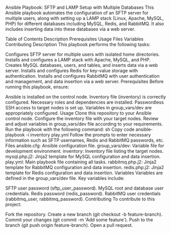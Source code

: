 Ansible Playbook: SFTP and LAMP Setup with Multiple Databases
This Ansible playbook automates the configuration of an SFTP server for multiple users, along with setting up a LAMP stack (Linux, Apache, MySQL, PHP) for different databases including MySQL, Redis, and RabbitMQ. It also includes inserting data into these databases via a web server.

Table of Contents
Description
Prerequisites
Usage
Files
Variables
Contributing
Description
This playbook performs the following tasks:

Configures SFTP server for multiple users with isolated home directories.
Installs and configures a LAMP stack with Apache, MySQL, and PHP.
Creates MySQL databases, users, and tables, and inserts data via a web server.
Installs and configures Redis for key-value storage with authentication.
Installs and configures RabbitMQ with user authentication and management, and data insertion via a web server.
Prerequisites
Before running this playbook, ensure:

Ansible is installed on the control node.
Inventory file (inventory) is correctly configured.
Necessary roles and dependencies are installed.
Passwordless SSH access to target nodes is set up.
Variables in group_vars/dev are appropriately configured.
Usage
Clone this repository to your Ansible control node.
Configure the inventory file with your target nodes.
Review and adjust variables in group_vars/dev file according to your requirements.
Run the playbook with the following command:
sh
Copy code
ansible-playbook -i inventory play.yml
Follow the prompts to enter necessary information such as SFTP usernames, Redis and RabbitMQ passwords, etc.
Files
ansible.cfg: Ansible configuration file.
group_vars/dev: Variable file for development environment.
inventory: Inventory file listing the target nodes.
mysql.php.j2: Jinja2 template for MySQL configuration and data insertion.
play.yml: Main playbook file containing all tasks.
rabbitmq.php.j2: Jinja2 template for RabbitMQ configuration and data insertion.
redis.php.j2: Jinja2 template for Redis configuration and data insertion.
Variables
Variables are defined in the group_vars/dev file. Key variables include:

SFTP user password (sftp_user_password).
MySQL root and database user credentials.
Redis password (redis_password).
RabbitMQ user credentials (rabbitmq_user, rabbitmq_password).
Contributing
To contribute to this project:

Fork the repository.
Create a new branch (git checkout -b feature-branch).
Commit your changes (git commit -m 'Add some feature').
Push to the branch (git push origin feature-branch).
Open a pull request.
